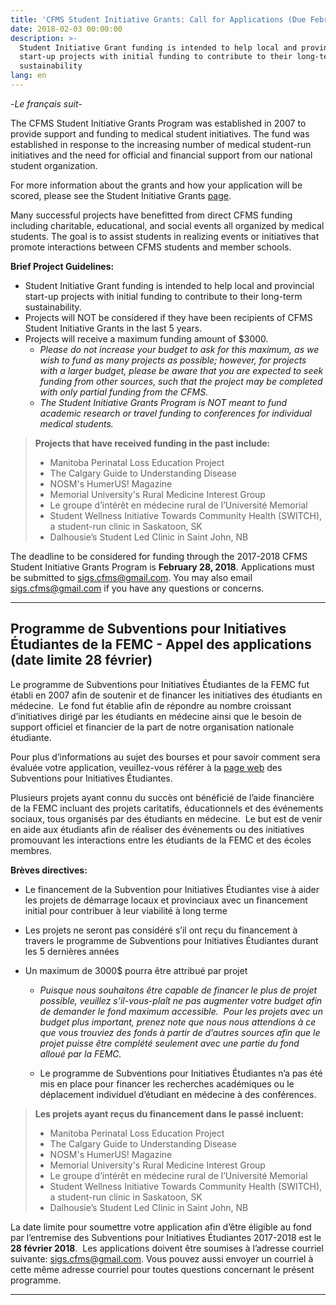```yaml
---
title: 'CFMS Student Initiative Grants: Call for Applications (Due February 28th)'
date: 2018-02-03 00:00:00
description: >-
  Student Initiative Grant funding is intended to help local and provincial
  start-up projects with initial funding to contribute to their long-term
  sustainability
lang: en
---
```



-*Le français suit-*

The CFMS Student Initiative Grants Program was established in 2007 to provide support and funding to medical student initiatives. The fund was established in response to the increasing number of medical student-run initiatives and the need for official and financial support from our national student organization.

For more information about the grants and how your application will be scored, please see the Student Initiative Grants [page](https://www.cfms.org/what-we-do/student-affairs/student-initiative-grants.html).

Many successful projects have benefitted from direct CFMS funding including charitable, educational, and social events all organized by medical students. The goal is to assist students in realizing events or initiatives that promote interactions between CFMS students and member schools.

**Brief Project Guidelines:**

* Student Initiative Grant funding is intended to help local and provincial start-up projects with initial funding to contribute to their long-term sustainability.
* Projects will NOT be considered if they have been recipients of CFMS Student Initiative Grants in the last 5 years.
* Projects will receive a maximum funding amount of $3000.
  * *Please do not increase your budget to ask for this maximum, as we wish to fund as many projects as possible; however, for projects with a larger budget, please be aware that you are expected to seek funding from other sources, such that the project may be completed with only partial funding from the CFMS.*
  * *The Student Initiative Grants Program is NOT meant to fund academic research or travel funding to conferences for individual medical students.*

> **Projects that have received funding in the past include:**
>
>
>
> * Manitoba Perinatal Loss Education Project
> * The Calgary Guide to Understanding Disease
> * NOSM's HumerUS! Magazine
> * Memorial University's Rural Medicine Interest Group
> * Le groupe d’intérêt en médecine rural de l’Université Memorial
> * Student Wellness Initiative Towards Community Health (SWITCH), a student-run clinic in Saskatoon, SK
> * Dalhousie’s Student Led Clinic in Saint John, NB

The deadline to be considered for funding through the 2017-2018 CFMS Student Initiative Grants Program is **February 28, 2018**. Applications must be submitted to [sigs.cfms@gmail.com](javascript:void(location.href='mailto:'+String.fromCharCode(115,105,103,115,46,99,102,109,115,64,103,109,97,105,108,46,99,111,109))). You may also email [sigs.cfms@gmail.com](javascript:void(location.href='mailto:'+String.fromCharCode(115,105,103,115,46,99,102,109,115,64,103,109,97,105,108,46,99,111,109))) if you have any questions or concerns.

---

## Programme de Subventions pour Initiatives Étudiantes de la FEMC - Appel des applications (date limite 28 février)

Le programme de Subventions pour Initiatives Étudiantes de la FEMC fut établi en 2007 afin de soutenir et de financer les initiatives des étudiants en médecine.  Le fond fut établie afin de répondre au nombre croissant d’initiatives dirigé par les étudiants en médecine ainsi que le besoin de support officiel et financier de la part de notre organisation nationale étudiante.

Pour plus d’informations au sujet des bourses et pour savoir comment sera évaluée votre application, veuillez-vous référer à la [page web](https://www.cfms.org/what-we-do/student-affairs/student-initiative-grants.html) des Subventions pour Initiatives Étudiantes.

Plusieurs projets ayant connu du succès ont bénéficié de l’aide financière de la FEMC incluant des projets caritatifs, éducationnels et des événements sociaux, tous organisés par des étudiants en médecine.  Le but est de venir en aide aux étudiants afin de réaliser des événements ou des initiatives promouvant les interactions entre les étudiants de la FEMC et des écoles membres.

**Brèves directives:**

* Le financement de la Subvention pour Initiatives Étudiantes vise à aider les projets de démarrage locaux et provinciaux avec un financement initial pour contribuer à leur viabilité à long terme
* Les projets ne seront pas considéré s’il ont reçu du financement à travers le programme de Subventions pour Initiatives Étudiantes durant les 5 dernières années

* Un maximum de 3000$ pourra être attribué par projet

  * *Puisque nous souhaitons être capable de financer le plus de projet possible, veuillez s’il-vous-plaît ne pas augmenter votre budget afin de demander le fond maximum accessible.  Pour les projets avec un budget plus important, prenez note que nous nous attendions à ce que vous trouviez des fonds à partir de d’autres sources afin que le projet puisse être complété seulement avec une partie du fond alloué par la FEMC.*

  * Le programme de Subventions pour Initiatives Étudiantes n’a pas été mis en place pour financer les recherches académiques ou le déplacement individuel d’étudiant en médecine à des conférences.

> **Les projets ayant reçus du financement dans le passé incluent:**
>
>
>
> * Manitoba Perinatal Loss Education Project
> * The Calgary Guide to Understanding Disease
> * NOSM's HumerUS! Magazine
> * Memorial University's Rural Medicine Interest Group
> * Le groupe d’intérêt en médecine rural de l’Université Memorial
> * Student Wellness Initiative Towards Community Health (SWITCH), a student-run clinic in Saskatoon, SK
> * Dalhousie’s Student Led Clinic in Saint John, NB

La date limite pour soumettre votre application afin d’être éligible au fond par l’entremise des Subventions pour Initiatives Étudiantes 2017-2018 est le **28 février 2018**.  Les applications doivent être soumises à l’adresse courriel suivante: [sigs.cfms@gmail.com](javascript:void(location.href='mailto:'+String.fromCharCode(115,105,103,115,46,99,102,109,115,64,103,109,97,105,108,46,99,111,109))). Vous pouvez aussi envoyer un courriel à cette même adresse courriel pour toutes questions concernant le présent programme.

---

#